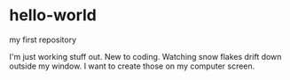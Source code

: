 # hello-world
my first repository

I'm just working stuff out. New to coding.
Watching snow flakes drift down outside my window. I want to create those on my computer screen.
